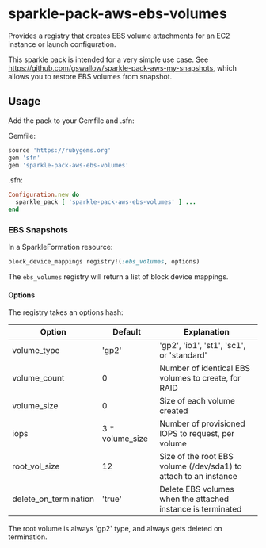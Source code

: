 # sparkle-pack-aws-ebs-volumes
Provides a registry that creates EBS volume attachments for
an EC2 instance or launch configuration.

This sparkle pack is intended for a very simple use case.  See
https://github.com/gswallow/sparkle-pack-aws-my-snapshots, which
allows you to restore EBS volumes from snapshot.

## Usage

Add the pack to your Gemfile and .sfn:

Gemfile:
```ruby
source 'https://rubygems.org'
gem 'sfn'
gem 'sparkle-pack-aws-ebs-volumes'
```

.sfn:
```ruby
Configuration.new do
  sparkle_pack [ 'sparkle-pack-aws-ebs-volumes' ] ...
end
```

### EBS Snapshots
In a SparkleFormation resource:
```ruby
block_device_mappings registry!(:ebs_volumes, options)
```

The `ebs_volumes` registry will return a list of block device mappings.

#### Options

The registry takes an options hash:

| Option | Default | Explanation |
|--------|---------|-------------|
| volume_type | 'gp2' | 'gp2', 'io1', 'st1', 'sc1', or 'standard' |
| volume_count | 0 | Number of identical EBS volumes to create, for RAID |
| volume_size | 0 | Size of each volume created |
| iops | 3 * volume_size | Number of provisioned IOPS to request, per volume |
| root_vol_size | 12 | Size of the root EBS volume (/dev/sda1) to attach to an instance |
| delete_on_termination | 'true' | Delete EBS volumes when the attached instance is terminated | 

The root volume is always 'gp2' type, and always gets deleted on termination.
